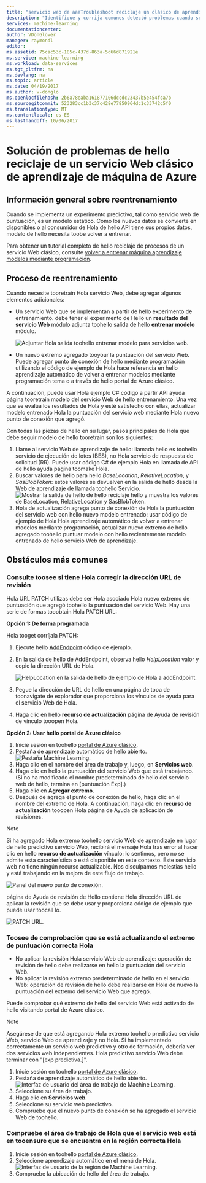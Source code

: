 ```yaml
---
title: "servicio web de aaaTroubleshoot reciclaje un clásico de aprendizaje de máquina de Azure | Documentos de Microsoft"
description: "Identifique y corrija comunes detectó problemas cuando se reciclaje modelo Hola para un servicio Web de aprendizaje de máquina de Azure."
services: machine-learning
documentationcenter: 
author: VDonGlover
manager: raymondl
editor: 
ms.assetid: 75cac53c-185c-437d-863a-5d66d871921e
ms.service: machine-learning
ms.workload: data-services
ms.tgt_pltfrm: na
ms.devlang: na
ms.topic: article
ms.date: 04/19/2017
ms.author: v-donglo
ms.openlocfilehash: 2b6a78eaba161877106dccdc23437b5e454fca7b
ms.sourcegitcommit: 523283cc1b3c37c428e77850964dc1c33742c5f0
ms.translationtype: MT
ms.contentlocale: es-ES
ms.lasthandoff: 10/06/2017
---
```

# <a name="troubleshooting-hello-retraining-of-an-azure-machine-learning-classic-web-service"></a>Solución de problemas de hello reciclaje de un servicio Web clásico de aprendizaje de máquina de Azure
## <a name="retraining-overview"></a>Información general sobre reentrenamiento
Cuando se implementa un experimento predictivo, tal como servicio web de puntuación, es un modelo estático. Como los nuevos datos se convierte en disponibles o al consumidor de Hola de hello API tiene sus propios datos, modelo de hello necesita toobe volver a entrenar. 

Para obtener un tutorial completo de hello reciclaje de procesos de un servicio Web clásico, consulte [volver a entrenar máquina aprendizaje modelos mediante programación](machine-learning-retrain-models-programmatically.md).

## <a name="retraining-process"></a>Proceso de reentrenamiento
Cuando necesite tooretrain Hola servicio Web, debe agregar algunos elementos adicionales:

* Un servicio Web que se implementan a partir de hello experimento de entrenamiento. debe tener el experimento de Hello un **resultado del servicio Web** módulo adjunta toohello salida de hello **entrenar modelo** módulo.  
  
    ![Adjuntar Hola salida toohello entrenar modelo para servicios web.][image1]
* Un nuevo extremo agregado tooyour la puntuación del servicio Web.  Puede agregar punto de conexión de hello mediante programación utilizando el código de ejemplo de Hola hace referencia en hello aprendizaje automático de volver a entrenar modelos mediante programación tema o a través de hello portal de Azure clásico.

A continuación, puede usar Hola ejemplo C# código a partir API ayuda página tooretrain modelo del servicio Web de hello entrenamiento. Una vez que se evalúa los resultados de Hola y esté satisfecho con ellas, actualizar modelo entrenado Hola la puntuación del servicio web mediante Hola nuevo punto de conexión que agregó.

Con todas las piezas de hello en su lugar, pasos principales de Hola que debe seguir modelo de hello tooretrain son los siguientes:

1. Llame al servicio Web de aprendizaje de hello: llamada hello es toohello servicio de ejecución de lotes (BES), no Hola servicio de respuesta de solicitud (RR). Puede usar código C# de ejemplo Hola en llamada de API de hello ayuda página toomake Hola. 
2. Buscar valores de hello para hello *BaseLocation*, *RelativeLocation*, y *SasBlobToken*: estos valores se devuelven en la salida de hello desde la Web de aprendizaje de llamada toohello Servicio. 
   ![Mostrar la salida de hello de hello reciclaje hello y muestra los valores de BaseLocation, RelativeLocation y SasBlobToken.][image6]
3. Hola de actualización agrega punto de conexión de Hola la puntuación del servicio web con hello nuevo modelo entrenado: usar código de ejemplo de Hola Hola aprendizaje automático de volver a entrenar modelos mediante programación, actualizar nuevo extremo de hello agregado toohello puntuar modelo con hello recientemente modelo entrenado de hello servicio Web de aprendizaje.

## <a name="common-obstacles"></a>Obstáculos más comunes
### <a name="check-toosee-if-you-have-hello-correct-patch-url"></a>Consulte toosee si tiene Hola corregir la dirección URL de revisión
Hola URL PATCH utilizas debe ser Hola asociado Hola nuevo extremo de puntuación que agregó toohello la puntuación del servicio Web. Hay una serie de formas tooobtain Hola PATCH URL:

**Opción 1: De forma programada**

Hola tooget corríjala PATCH:

1. Ejecute hello [AddEndpoint](https://github.com/raymondlaghaeian/AML_EndpointMgmt/blob/master/Program.cs) código de ejemplo.
2. En la salida de hello de AddEndpoint, observa hello *HelpLocation* valor y copie la dirección URL de Hola.
   
   ![HelpLocation en la salida de hello de ejemplo de Hola a addEndpoint.][image2]
3. Pegue la dirección de URL de hello en una página de tooa de toonavigate de explorador que proporciona los vínculos de ayuda para el servicio Web de Hola.
4. Haga clic en hello **recurso de actualización** página de Ayuda de revisión de vínculo tooopen Hola.

**Opción 2: Usar hello portal de Azure clásico**

1. Inicie sesión en toohello [portal de Azure clásico](https://manage.windowsazure.com).
2. Pestaña de aprendizaje automático de hello abierto. ![Pestaña Machine Learning.][image4]
3. Haga clic en el nombre del área de trabajo y, luego, en **Servicios web**.
4. Haga clic en hello la puntuación del servicio Web que está trabajando. (Si no ha modificado el nombre predeterminado de hello del servicio web de hello, termina en [puntuación Exp].)
5. Haga clic en **Agregar extremo**.
6. Después de agrega el punto de conexión de hello, haga clic en el nombre del extremo de Hola. A continuación, haga clic en **recurso de actualización** tooopen Hola página de Ayuda de aplicación de revisiones.

> [!NOTE]
> Si ha agregado Hola extremo toohello servicio Web de aprendizaje en lugar de hello predictivo servicio Web, recibirá el mensaje Hola tras error al hacer clic en hello **recurso de actualización** vínculo: lo sentimos, pero no se admite esta característica o está disponible en este contexto. Este servicio web no tiene ningún recurso actualizable. Nos disculpamos molestias hello y está trabajando en la mejora de este flujo de trabajo.
> 
> 

![Panel del nuevo punto de conexión.][image3]

página de Ayuda de revisión de Hello contiene Hola dirección URL de aplicar la revisión que se debe usar y proporciona código de ejemplo que puede usar toocall lo.

![PATCH URL.][image5]

### <a name="check-toosee-that-you-are-updating-hello-correct-scoring-endpoint"></a>Toosee de comprobación que se está actualizando el extremo de puntuación correcta Hola
* No aplicar la revisión Hola servicio Web de aprendizaje: operación de revisión de hello debe realizarse en hello la puntuación del servicio Web.
* No aplicar la revisión extremo predeterminado de hello en el servicio Web: operación de revisión de hello debe realizarse en Hola de nuevo la puntuación del extremo del servicio Web que agregó.

Puede comprobar qué extremo de hello del servicio Web está activado de hello visitando portal de Azure clásico. 

> [!NOTE]
> Asegúrese de que está agregando Hola extremo toohello predictivo servicio Web, servicio Web de aprendizaje y no Hola. Si ha implementado correctamente un servicio web predictivo y otro de formación, debería ver dos servicios web independientes. Hola predictivo servicio Web debe terminar con "[exp predictiva.]".
> 
> 

1. Inicie sesión en toohello [portal de Azure clásico](https://manage.windowsazure.com).
2. Pestaña de aprendizaje automático de hello abierto. ![Interfaz de usuario del área de trabajo de Machine Learning.][image4]
3. Seleccione su área de trabajo.
4. Haga clic en **Servicios web**.
5. Seleccione su servicio web predictivo.
6. Compruebe que el nuevo punto de conexión se ha agregado el servicio Web de toohello.

### <a name="check-hello-workspace-that-your-web-service-is-in-tooensure-it-is-in-hello-correct-region"></a>Compruebe el área de trabajo de Hola que el servicio web está en tooensure que se encuentra en la región correcta Hola
1. Inicie sesión en toohello [portal de Azure clásico](https://manage.windowsazure.com).
2. Seleccione aprendizaje automático en el menú de Hola.
   ![Interfaz de usuario de la región de Machine Learning.][image4]
3. Compruebe la ubicación de hello del área de trabajo.

<!-- Image Links -->

[image1]: ./media/machine-learning-troubleshooting-retraining-a-model/ml-studio-tm-connnected-to-web-service-out.png
[image2]: ./media/machine-learning-troubleshooting-retraining-a-model/addEndpoint-output.png
[image3]: ./media/machine-learning-troubleshooting-retraining-a-model/azure-portal-update-resource.png
[image4]: ./media/machine-learning-troubleshooting-retraining-a-model/azure-portal-machine-learning-tab.png
[image5]: ./media/machine-learning-troubleshooting-retraining-a-model/ml-help-page-patch-url.png
[image6]: ./media/machine-learning-troubleshooting-retraining-a-model/retraining-output.png
[image7]: ./media/machine-learning-troubleshooting-retraining-a-model/web-services-tab.png

